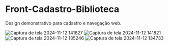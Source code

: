 # Front-Cadastro-Biblioteca
Design demonstrativo para cadastro e navegação web.




![Captura de tela 2024-11-12 141827](https://github.com/user-attachments/assets/c1fb7b47-d9de-432a-b877-d9b6df35b5d1)
![Captura de tela 2024-11-12 141821](https://github.com/user-attachments/assets/efff82fe-651b-435e-9ee0-e9cc9483c0fe)
![Captura de tela 2024-11-12 135246](https://github.com/user-attachments/assets/24506e51-68b1-4ff8-9bc0-9f69f4710fd1)
![Captura de tela 2024-11-12 134733](https://github.com/user-attachments/assets/fc57b42b-1e1c-4f09-9aec-8da461cef45e)
